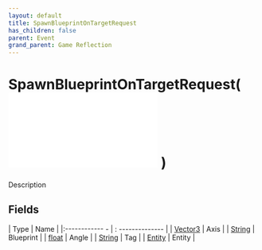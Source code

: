 ```yaml
---
layout: default
title: SpawnBlueprintOnTargetRequest
has_children: false
parent: Event
grand_parent: Game Reflection
---
```

# SpawnBlueprintOnTargetRequest( ![ EntityEventBase ](game-reflection/events/entity_event_base.md) )
Description 

## Fields
| Type | Name |
|:------------ - | : -------------- |
| [Vector3](game-reflection/classes/vector3.md) | Axis |
| [String](game-reflection/components/string.md) | Blueprint |
| [float](game-reflection/components/float.md) | Angle |
| [String](game-reflection/components/string.md) | Tag |
| [Entity](game-reflection/classes/entity.md) | Entity |
